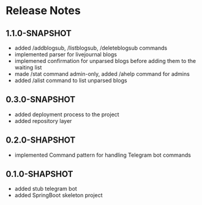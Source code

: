 # Release Notes

## 1.1.0-SNAPSHOT

* added /addblogsub, /listblogsub, /deleteblogsub commands
* implemented parser for livejournal blogs
* implemened confirmation for unparsed blogs before adding them to the waiting list
* made /stat command admin-only, added /ahelp command for admins
* added /alist command to list unparsed blogs

## 0.3.0-SNAPSHOT

* added deployment process to the project
* added repository layer

## 0.2.0-SHAPSHOT

* implemented Command pattern for handling Telegram bot commands

## 0.1.0-SHAPSHOT

* added stub telegram bot
* added SpringBoot skeleton project